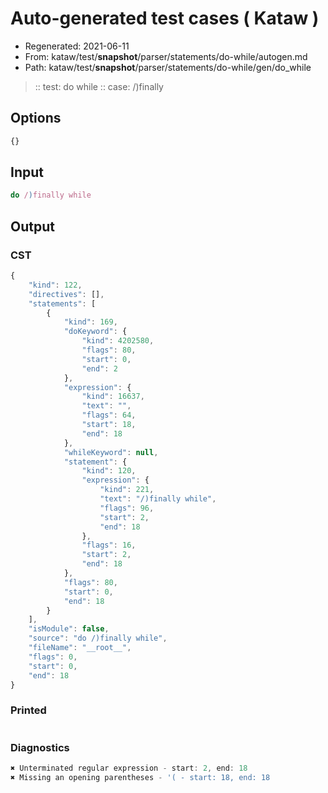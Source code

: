 # Auto-generated test cases ( Kataw )
- Regenerated: 2021-06-11
- From: kataw/test/__snapshot__/parser/statements/do-while/autogen.md
- Path: kataw/test/__snapshot__/parser/statements/do-while/gen/do_while
> :: test: do while
> :: case: /)finally
## Options

`````js
{}
`````
## Input

`````js
do /)finally while
`````
## Output

### CST

```javascript
{
    "kind": 122,
    "directives": [],
    "statements": [
        {
            "kind": 169,
            "doKeyword": {
                "kind": 4202580,
                "flags": 80,
                "start": 0,
                "end": 2
            },
            "expression": {
                "kind": 16637,
                "text": "",
                "flags": 64,
                "start": 18,
                "end": 18
            },
            "whileKeyword": null,
            "statement": {
                "kind": 120,
                "expression": {
                    "kind": 221,
                    "text": "/)finally while",
                    "flags": 96,
                    "start": 2,
                    "end": 18
                },
                "flags": 16,
                "start": 2,
                "end": 18
            },
            "flags": 80,
            "start": 0,
            "end": 18
        }
    ],
    "isModule": false,
    "source": "do /)finally while",
    "fileName": "__root__",
    "flags": 0,
    "start": 0,
    "end": 18
}
```

### Printed

```javascript

```

### Diagnostics

```javascript
✖ Unterminated regular expression - start: 2, end: 18
✖ Missing an opening parentheses - '( - start: 18, end: 18

```

